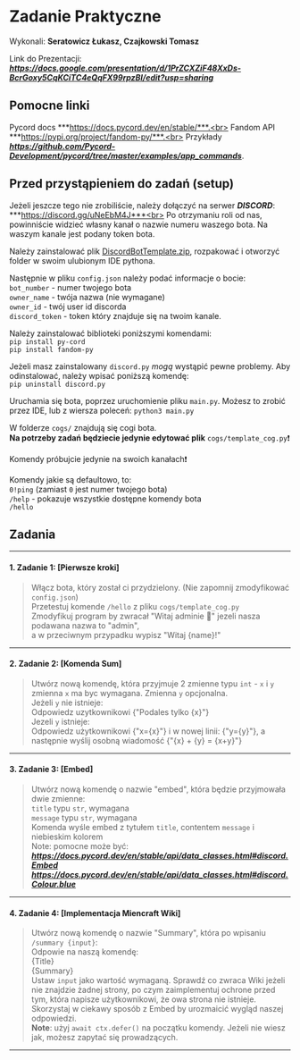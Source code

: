# Zadanie Praktyczne

Wykonali: **Seratowicz Łukasz, Czajkowski Tomasz**

Link do Prezentacji: ***https://docs.google.com/presentation/d/1PrZCXZiF48XxDs-BcrGoxy5CqKCiTC4eQqFX99rpzBI/edit?usp=sharing***

## Pomocne linki
Pycord docs ***https://docs.pycord.dev/en/stable/***.<br>
Fandom API ***https://pypi.org/project/fandom-py/***.<br>
Przykłady ***https://github.com/Pycord-Development/pycord/tree/master/examples/app_commands***.

## Przed przystąpieniem do zadań (setup)
Jeżeli jeszcze tego nie zrobiliście, należy dołączyć na serwer ***DISCORD***: ***https://discord.gg/uNeEbM4J***<br>
Po otrzymaniu roli od nas, powinniście widzieć własny kanał o nazwie numeru waszego bota. Na waszym kanale jest podany token bota.<br>

Należy zainstalować plik [DiscordBotTemplate.zip](https://github.com/malpkakefirek/MCPedia/blob/main/DiscordBotTemplate.zip), rozpakować i otworzyć folder w swoim ulubionym IDE pythona.<br>

Następnie w pliku `config.json` należy podać informacje o bocie:<br>
`bot_number` - numer twojego bota<br>
`owner_name` - twója nazwa (nie wymagane)<br>
`owner_id` - twój user id discorda<br>
`discord_token` - token który znajduje się na twoim kanale.<br>

Należy zainstalować biblioteki poniższymi komendami:<br>
`pip install py-cord`<br>
`pip install fandom-py`<br>

Jeżeli masz zainstalowany `discord.py` *mogą* wystąpić pewne problemy. Aby odinstalować, należy wpisać poniższą komendę:<br>
`pip uninstall discord.py`<br>

Uruchamia się bota, poprzez uruchomienie pliku `main.py`. Możesz to zrobić przez IDE, lub z wiersza poleceń: `python3 main.py`<br>

W folderze `cogs/` znajdują się cogi bota.<br>
**Na potrzeby zadań będziecie jedynie edytować plik** `cogs/template_cog.py`:exclamation:<br>

Komendy próbujcie jedynie na swoich kanałach:exclamation:<br>

Komendy jakie są defaultowo, to:<br>
`0!ping` (zamiast `0` jest numer twojego bota)<br>
`/help` - pokazuje wszystkie dostępne komendy bota<br>
`/hello`<br>

## Zadania

---

#### 1. Zadanie 1: [Pierwsze kroki]
> Włącz bota, który został ci przydzielony. (Nie zapomnij zmodyfikować `config.json`)<br>
> Przetestuj komende `/hello` z pliku `cogs/template_cog.py` <br>
> Zmodyfikuj program by zwracał "Witaj adminie :wave:" jezeli nasza podawana nazwa to "admin", <br>
> a w przeciwnym przypadku wypisz "Witaj {name}!" <br>
---

#### 2. Zadanie 2: [Komenda Sum]
> Utwórz nową komendę, która przyjmuje 2 zmienne typu `int` - `x` i `y` <br>
> zmienna `x` ma byc wymagana. Zmienna `y` opcjonalna. <br>
> Jeżeli `y` nie istnieje: <br>
> Odpowiedz uzytkownikowi {"Podales tylko {x}"} <br>
> Jezeli `y` istnieje: <br>
> Odpowiedz użytkownikowi {"x={x}"} i w nowej linii: {"y={y}"}, a następnie wyślij osobną wiadomość {"{x} + {y} = {x+y}"} <br>
---

#### 3. Zadanie 3: [Embed]
> Utwórz nową komendę o nazwie "embed", która będzie przyjmowała dwie zmienne: <br>
> `title` typu `str`, wymagana <br>
> `message` typu `str`, wymagana <br>
> Komenda wyśle embed z tytułem `title`, contentem `message` i niebieskim kolorem <br>
> Note: pomocne może być: <br>
> ***https://docs.pycord.dev/en/stable/api/data_classes.html#discord.Embed*** <br>
> ***https://docs.pycord.dev/en/stable/api/data_classes.html#discord.Colour.blue*** <br>
---

#### 4. Zadanie 4: [Implementacja Miencraft Wiki]
> Utwórz nową komendę o nazwie "Summary", która po wpisaniu `/summary {input}`: <br>
> Odpowie na naszą komendę: <br>
> {Title} <br>
> {Summary} <br>
> Ustaw `input` jako wartość wymaganą. Sprawdź co zwraca Wiki jeżeli nie znajdzie żadnej strony, po czym zaimplementuj ochrone przed tym, która napisze użytkownikowi, że owa strona nie istnieje. <br>
> Skorzystaj w ciekawy sposób z Embed by urozmaicić wygląd naszej odpowiedzi. <br>
> **Note**: użyj `await ctx.defer()` na początku komendy. Jeżeli nie wiesz jak, możesz zapytać się prowadzących. <br>

---

